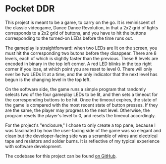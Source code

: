 # Pocket DDR

This project is meant to be a game, to carry on the go. It is reminiscent of the classic videogame, Dance Dance Revolution, in that a 2x2 grid of lights corresponds to a 2x2 grid of buttons, and you have to hit the buttons corresponding to the turned-on LEDs before the time runs out.

The gameplay is straightforward: when two LEDs are lit on the screen, you must hit the corresponding two butons before they disappear. There are 8 levels, each of which is slightly faster than the previous. These 8 levels are encoded in binary in the top left corner. A red LED blinks in the top right corner if you lose, at which point you are reset to level 0. There will only ever be two LEDs lit at a time, and the only indicator that the next level has begun is the changing level in the top left.

On the software side, the game runs a simple program that randomly selects two of the four gameplay LEDs to be lit, and then sets a timeout for the corresponding buttons to be hit. Once the timeout expires, the state of the game is compared with the most recent state of button presses. If they are the same, the player may progress to the next level. Otherwise, the program resets the player's level to 0, and resets the timeout accordingly.

For the project's "enclosure," I chose to only create a top pane, because I was fascinated by how the user-facing side of the game was so elegant and clean but the developer-facing side was a scramble of wires and electrical tape and resistors and solder burns. It is reflective of my typical experience with software development.

The codebase for this project can be found [on GitHub](https://github.com/khayyamsaleem/arduino-pocket-ddr).
